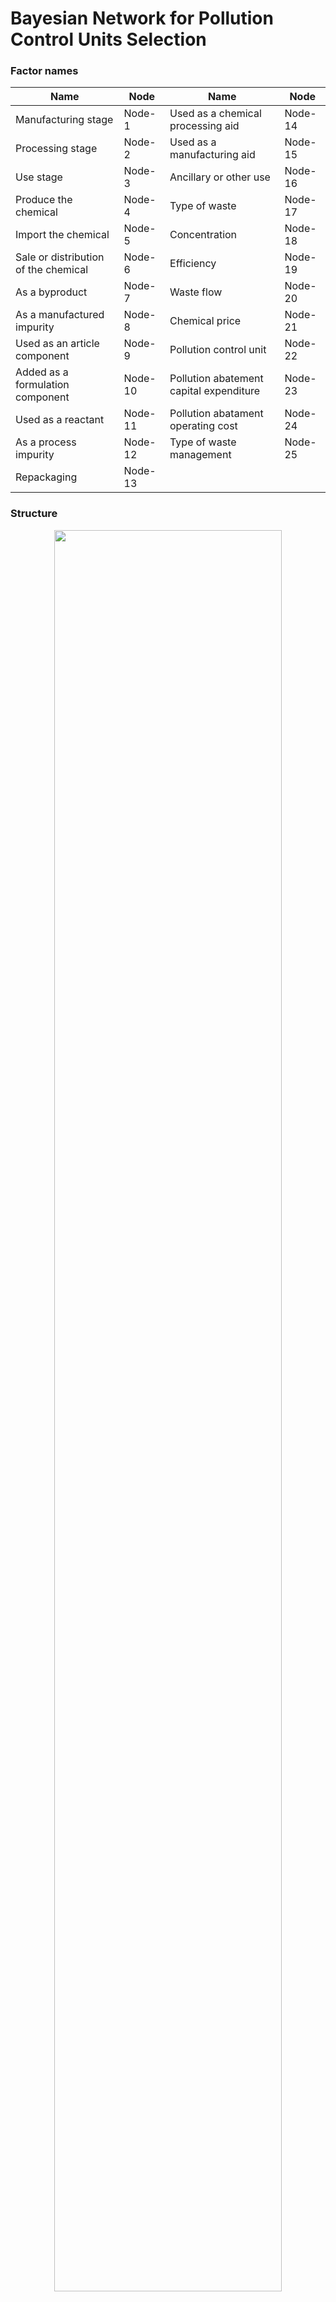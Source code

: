 # Bayesian Network for Pollution Control Units Selection

### Factor names

| Name | Node| Name | Node |
| ------------- | ------------- | ------------- | ------------- |
| Manufacturing stage | Node-1 | Used as a chemical processing aid	| Node-14 |
| Processing stage | Node-2 | Used as a manufacturing aid	| Node-15 |
| Use stage |	Node-3 | Ancillary or other use	| Node-16 |
| Produce the chemical |	Node-4 | Type of waste	| Node-17 |
| Import the chemical	| Node-5 | Concentration	| Node-18 |
| Sale or distribution of the chemical	| Node-6 | Efficiency	| Node-19 |
| As a byproduct	| Node-7 | Waste flow	| Node-20 |
| As a manufactured impurity	| Node-8 | Chemical price	| Node-21 |
| Used as an article component	| Node-9 | Pollution control unit	| Node-22 |
| Added as a formulation component	 | Node-10 | Pollution abatement capital expenditure	| Node-23 |
| Used as a reactant	| Node-11 | Pollution abatament operating cost	| Node-24 |
| As a process impurity	 | Node-12 | Type of waste management	| Node-25 |
| Repackaging	| Node-13 | | |

### Structure

<p align="center">
  <img src=https://github.com/jodhernandezbe/PCU_case_study/blob/master/Bayesian_Network/Bayesian_Network_PCU.png width="85%">
</p>



